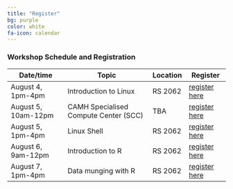 ```yaml
---
title: "Register"
bg: purple
color: white 
fa-icon: calendar
---
```


### Workshop Schedule and Registration

| Date/time           | Topic                                 | Location | Register                         | 
|---------------------|---------------------------------------|----------|----------------------------------|
| August 4, 1pm-4pm   | Introduction to Linux                 | RS 2062  | <a href="link">register here</a> | 
| August 5, 10am-12pm | CAMH Specialised Compute Center (SCC) | TBA      | <a href="link">register here</a> | 
| August 5, 1pm-4pm   | Linux Shell                           | RS 2062  | <a href="link">register here</a> | 
| August 6, 9am-12pm  | Introduction to R                     | RS 2062  | <a href="link">register here</a> | 
| August 7, 1pm-4pm   | Data munging with R                   | RS 2062  | <a href="link">register here</a> | 

